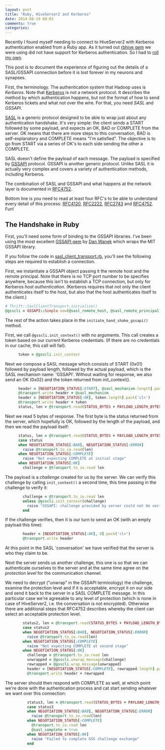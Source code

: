 ```yaml
---
layout: post
title: "Ruby, HiveServer2 and Kerberos"
date: 2014-08-19 08:03
comments: true
categories:
---
```


Recently I found myself needing to connect to HiveServer2 with
Kerberos authentication enabled from a Ruby app. As it turned out
[rbhive gem](https://github.com/forward3d/rbhive) we were using did not have
support for Kerberos authentication. So I had to
[roll my own](https://github.com/forward3d/rbhive/pull/23).

This post is to document the experience of figuring out the details of
a SASL/GSSAPI connection before it is lost forever in my neurons and synapses.

First, the terminology. The authentication system that Hadoop uses is
_Kerberos_. Note that [Kerberos](http://www.ietf.org/rfc/rfc4120.txt) is not a
network protocol. It describes the method by which
authentication happens, but not the format of how to send Kerberos
tickets and what not over the wire. For that, you need _SASL_ and
_GSSAPI_.

[SASL](http://tools.ietf.org/html/rfc2222) is a generic protocol
designed to be able to wrap just about any authentication
handshake. It's very simple: the client sends a START followed by some
payload, and expects an OK, BAD or COMPLETE from the server. OK means
that there are more steps to this conversation, BAD is
self-explanatory and COMPLETE means "I'm satisfied". The objective is
to go from START via a series of OK's to each side sending the other a
COMPLETE.

SASL doesn't define the payload of each message. The payload is
specified by [GSSAPI](http://tools.ietf.org/html/rfc2743)
protocol. GSSAPI is another generic protocol. Unlike SASL it is
actually very complex and covers a variety of authentication methods,
including Kerberos.

The combination of SASL and GSSAPI and what happens at the network
layer is documented in
[RFC4752](http://tools.ietf.org/html/rfc4752).

Bottom line is you need to read at least four RFC's to be able to
understand every detail of this process:
[RFC4120](http://tools.ietf.org/html/rfc4120),
[RFC2222](http://tools.ietf.org/html/rfc2222),
[RFC2743](http://tools.ietf.org/html/rfc2743) and
[RFC4752](http://tools.ietf.org/html/rfc4752). Fun!

## The Handshake in Ruby

First, you'll need some form of binding to the GSSAPI libraries. I've
been using the most excellent [GSSAPI gem](https://github.com/zenchild/gssapi)
by [Dan Wanek](http://distributed-frostbite.blogspot.ru/) which wraps the MIT GSSAPI library.

If you follow the code in
[sasl_client_transport.rb](https://github.com/grisha/rbhive/blob/gssapi/lib/thrift/sasl_client_transport.rb),
you'll see the following steps are required to establish a connection.

First, we instantiate a GSSAPI object passing it the remote host and
the remote principal. Note that there is no TCP port number to be
specifies anywhere, because this isn't to establish a TCP connection,
but only for Kerberos _host authentication_. (Kerberos requires that
not only the client authenticates itself to the host, but also that
the host authenticates itself to the client.)

```ruby
# Thrift::SaslClientTransport.initialize()
@gsscli = GSSAPI::Simple.new(@sasl_remote_host, @sasl_remote_principal)
```

The rest of the action takes place in the
`initiate_hand_shake_gssapi()` method.

First, we call `@gsscli.init_context()` with no arguments. This call
creates a token based on our current Kerberos credentials. (If there
are no credentials in our cache, this call will fail).

```ruby
      token = @gsscli.init_context
```

Next we compose a SASL message which consists of START (0x01)
followed by payload length, followed by the actual payload, which is
the SASL mechanism name: 'GSSAPI'. Without waiting for response, we
also send an OK (0x02) and the token returned from init_context().

```ruby
      header = [NEGOTIATION_STATUS[:START], @sasl_mechanism.length].pack('cl>')
      @transport.write header + @sasl_mechanism
      header = [NEGOTIATION_STATUS[:OK], token.length].pack('cl>')
      @transport.write header + token
      status, len = @transport.read(STATUS_BYTES + PAYLOAD_LENGTH_BYTES).unpack('cl>')
```

Next we read 5 bytes of response. The first byte is the status
returned from the server, which hopefully is OK, followed by the
length of the payload, and then we read the payload itself:

```ruby
      status, len = @transport.read(STATUS_BYTES + PAYLOAD_LENGTH_BYTES).unpack('cl>')
      case status
      when NEGOTIATION_STATUS[:BAD], NEGOTIATION_STATUS[:ERROR]
        raise @transport.to_io.read(len)
      when NEGOTIATION_STATUS[:COMPLETE]
        raise "Not expecting COMPLETE at initial stage"
      when NEGOTIATION_STATUS[:OK]
        challenge = @transport.to_io.read len
```

The payload is a _challenge_ created for us by the server. We can
verify this challenge by calling `init_context()` a second time, this
time passing in the challenge to verify it:

```ruby
        challenge = @transport.to_io.read len
        unless @gsscli.init_context(challenge)
          raise "GSSAPI: challenge provided by server could not be verified"
        end
```

If the challenge verifies, then it is our turn to send an OK (with an
empty payload this time):

```ruby
        header = [NEGOTIATION_STATUS[:OK], 0].pack('cl>')
        @transport.write header
```

At this point in the SASL 'conversation' we have verified that the
server is who they claim to be.

Next the server sends us another challenge, this one is so that we can
authenticate ourselves to the server and at the same time agree on the
_protection level_ for the communication channel.

We need to decrypt ("unwrap" in the GSSAPI terminology) the challenge,
examine the protection level and if it is acceptable, encrypt it on
our side and send it back to the server in a SASL COMPLETE message. In
this particular case we're agreeable to any level of protection (which
is none in case of HiveServer2, i.e. the conversation is not
encrypted). Otherwise there are additional steps that RFC4752
describes whereby the client can select an acceptable protection
level.

```ruby
        status2, len = @transport.read(STATUS_BYTES + PAYLOAD_LENGTH_BYTES).unpack('cl>')
        case status2
        when NEGOTIATION_STATUS[:BAD], NEGOTIATION_STATUS[:ERROR]
          raise @transport.to_io.read(len)
        when NEGOTIATION_STATUS[:COMPLETE]
          raise "Not expecting COMPLETE at second stage"
        when NEGOTIATION_STATUS[:OK]
          challenge = @transport.to_io.read len
          unwrapped = @gsscli.unwrap_message(challenge)
          rewrapped = @gsscli.wrap_message(unwrapped)
          header = [NEGOTIATION_STATUS[:COMPLETE], rewrapped.length].pack('cl>')
          @transport.write header + rewrapped
```

The server should then respond with COMPLETE as well, at which point
we're done with the authentication process and cat start sending
whatever we want over this connection:

```ruby
          status3, len = @transport.read(STATUS_BYTES + PAYLOAD_LENGTH_BYTES).unpack('cl>')
          case status3
          when NEGOTIATION_STATUS[:BAD], NEGOTIATION_STATUS[:ERROR]
            raise @transport.to_io.read(len)
          when NEGOTIATION_STATUS[:COMPLETE]
            @transport.to_io.read len
            @sasl_complete = true
          when NEGOTIATION_STATUS[:OK]
            raise "Failed to complete GSS challenge exchange"
          end
```
